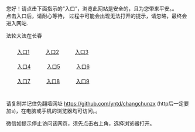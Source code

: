 您好！请点击下面指示的“入口”，浏览此网站是安全的，且为您带来平安。。 <br/>
点击入口后，请耐心等待， 过程中可能会出现无法打开的提示，请忽略，最终会进入网站. </br>

法轮大法在长春<br/>
<div style="padding:10px"><a style="margin:20px" target="_blank" href="https://d1gk8auo9lke8t.cloudfront.net/2Qpsp?catrlz" id="ccLink1" rel="nofollow">入口1</a> <a target="_blank" style="margin:20px" href="https://d2ino8gh0h5yyt.cloudfront.net/2Qpsp?kjhbeoj" id="ccLink2" rel="nofollow">入口2</a> <a style="margin:20px" target="_blank" href="https://d2pr8qpebecm18.cloudfront.net/2Qpsp?mxbjkc" id="ccLink3" rel="nofollow">入口3</a></div>

<div style="padding:10px" ><a style="margin:20px" target="_blank" href="https://d1gk8auo9lke8t.cloudfront.net/2Qpsp?catrlz" id="ccLink4" rel="nofollow">入口4</a> <a style="margin:20px" href="https://d2ino8gh0h5yyt.cloudfront.net/2Qpsp?kjhbeoj" target="_blank" id="ccLink5" rel="nofollow">入口5</a> <a style="margin:20px" href="https://d2pr8qpebecm18.cloudfront.net/2Qpsp?mxbjkc" target="_blank" id="ccLink6" rel="nofollow">入口6</a></div>

<div style="padding:10px"><a style="margin:20px" target="_blank" href="https://d1gk8auo9lke8t.cloudfront.net/2Qpsp?catrlz" id="ccLink7" rel="nofollow">入口7</a> <a style="margin:20px" href="https://d2ino8gh0h5yyt.cloudfront.net/2Qpsp?kjhbeoj" target="_blank" id="ccLink8" rel="nofollow">入口8</a> <a style="margin:20px" target="_blank" href="https://d2pr8qpebecm18.cloudfront.net/2Qpsp?mxbjkc" id="ccLink9" rel="nofollow">入口9</a></div>

<br/>



请复制并记住免翻墙网址 https://github.com/yntd/changchunzx (http后一定要加s)，在电脑或手机的浏览器均可访问。。<br/>

微信如提示停止访问该网页，须先点击右上角，选择浏览器打开。
